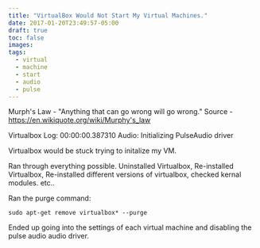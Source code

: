 ```yaml
---
title: "VirtualBox Would Not Start My Virtual Machines."
date: 2017-01-20T23:49:57-05:00
draft: true
toc: false
images:
tags:
  - virtual
  - machine
  - start
  - audio
  - pulse
---
```


Murph's Law - "Anything that can go wrong will go wrong."
Source - https://en.wikiquote.org/wiki/Murphy's_law


Virtualbox Log:
00:00:00.387310 Audio: Initializing PulseAudio driver

Virtualbox would be stuck trying to initalize my VM.

Ran through everything possible. Uninstalled Virtualbox, Re-installed Virtualbox, Re-installed different versions of virtualbox, checked kernal modules. etc..

Ran the purge command:

```
sudo apt-get remove virtualbox* --purge
```

Ended up going into the settings of each virtual machine and disabling the pulse audio audio driver.

